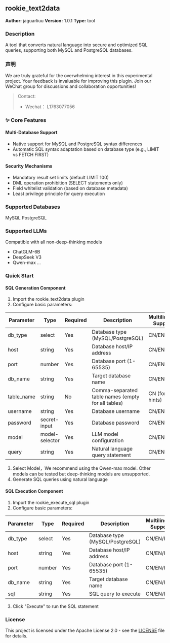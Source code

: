 ## rookie_text2data

**Author:** jaguarliuu
**Version:** 1.0.1
**Type:** tool

### Description
A tool that converts natural language into secure and optimized SQL queries, supporting both MySQL and PostgreSQL databases.


### 声明
We are truly grateful for the overwhelming interest in this experimental project. Your feedback is invaluable for improving this plugin. Join our WeChat group for discussions and collaboration opportunities!

> Contact:
>  - Wechat： L1763077056

### ✨ Core Features

#### ​Multi-Database Support
- Native support for MySQL and PostgreSQL syntax differences
- Automatic SQL syntax adaptation based on database type (e.g., LIMIT vs FETCH FIRST)
#### ​Security Mechanisms
- Mandatory result set limits (default LIMIT 100)
- DML operation prohibition (SELECT statements only)
- Field whitelist validation (based on database metadata)
- Least privilege principle for query execution

### Supported Databases
MySQL
PostgreSQL

### Supported LLMs
Compatible with ​all non-deep-thinking models
- ChatGLM-6B
- DeepSeek V3
- Qwen-max
...

### Quick Start
#### SQL Generation Component
1. Import the rookie_text2data plugin
2. Configure basic parameters:

| Parameter      | Type           | Required | Description                                       | Multilingual Support     |
|----------------|----------------|----------|---------------------------------------------------|--------------------------|
| db_type        | select         | Yes      | Database type (MySQL/PostgreSQL)                  | CN/EN/PT                |
| host           | string         | Yes      | Database host/IP address                          | CN/EN/PT                |
| port           | number         | Yes      | Database port (1-65535)                           | CN/EN/PT                |
| db_name        | string         | Yes      | Target database name                              | CN/EN/PT                |
| table_name     | string         | No       | Comma-separated table names (empty for all tables)| CN (format hints)       |
| username       | string         | Yes      | Database username                                 | CN/EN/PT                |
| password       | secret-input   | Yes      | Database password                                 | CN/EN/PT                |
| model          | model-selector | Yes      | LLM model configuration                           | CN/EN/PT                |
| query          | string         | Yes      | Natural language query statement                  | CN/EN/PT                |

3. Select Model，We recommend using the Qwen-max model. Other models can be tested but deep-thinking models are unsupported.
4. Generate SQL queries using natural language

#### SQL Execution Component
1. Import the rookie_execute_sql plugin
2. Configure basic parameters:

| Parameter     | Type     | Required | Description                              | Multilingual Support     |
|---------------|----------|----------|------------------------------------------|--------------------------|
| db_type       | select   | Yes      | Database type (MySQL/PostgreSQL)         | CN/EN/PT                |
| host          | string   | Yes      | Database host/IP address                 | CN/EN/PT                |
| port          | number   | Yes      | Database port (1-65535)                  | CN/EN/PT                |
| db_name       | string   | Yes      | Target database name                     | CN/EN/PT                |
| sql           | string   | Yes      | SQL query to execute                     | CN/EN/PT                |

3. Click "Execute" to run the SQL statement

### License

This project is licensed under the Apache License 2.0 - see the [LICENSE](LICENSE) file for details.